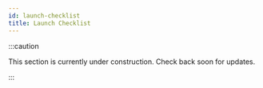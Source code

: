 ```yaml
---
id: launch-checklist
title: Launch Checklist
---
```


:::caution

This section is currently under construction. Check back soon for updates.

:::